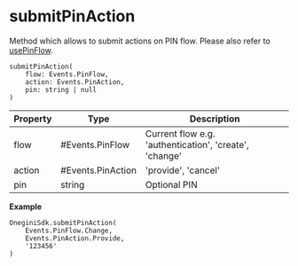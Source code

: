 # submitPinAction

Method which allows to submit actions on PIN flow. 
Please also refer to [usePinFlow](usePinFlow.md).

```
submitPinAction(
    flow: Events.PinFlow,
    action: Events.PinAction,
    pin: string | null
)
```

| Property | Type | Description |
| ------ | ------ | ----------- |
| flow | #Events.PinFlow | Current flow e.g. 'authentication', 'create', 'change' |
| action | #Events.PinAction | 'provide', 'cancel' |
| pin | string | Optional PIN |



**Example**
```
OneginiSdk.submitPinAction(
    Events.PinFlow.Change,
    Events.PinAction.Provide,
    '123456'
)
```
